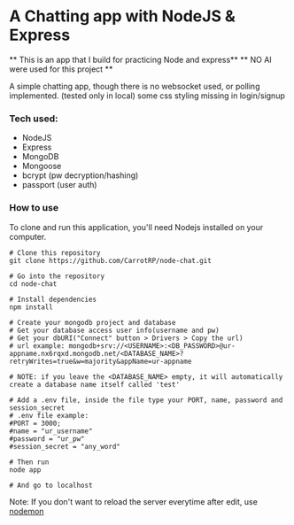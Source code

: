 # A Chatting app with NodeJS & Express

** This is an app that I build for practicing Node and express**
** NO AI were used for this project **

A simple chatting app, though there is no websocket used, or polling implemented. (tested only in local)
some css styling missing in login/signup

### Tech used:
- NodeJS
- Express
- MongoDB
- Mongoose
- bcrypt (pw decryption/hashing)
- passport (user auth)

### How to use

To clone and run this application, you'll need Nodejs installed on your computer.

```
# Clone this repository
git clone https://github.com/CarrotRP/node-chat.git

# Go into the repository
cd node-chat

# Install dependencies
npm install

# Create your mongodb project and database
# Get your database access user info(username and pw)
# Get your dbURI("Connect" button > Drivers > Copy the url)
# url example: mongodb+srv://<USERNAME>:<DB_PASSWORD>@ur-appname.nx6rqxd.mongodb.net/<DATABASE_NAME>?retryWrites=true&w=majority&appName=ur-appname

# NOTE: if you leave the <DATABASE_NAME> empty, it will automatically create a database name itself called 'test'

# Add a .env file, inside the file type your PORT, name, password and session_secret
# .env file example:
#PORT = 3000;
#name = "ur_username"
#password = "ur_pw"
#session_secret = "any_word"

# Then run
node app

# And go to localhost
```

Note: If you don't want to reload the server everytime after edit, use [nodemon](https://www.npmjs.com/package/nodemon)